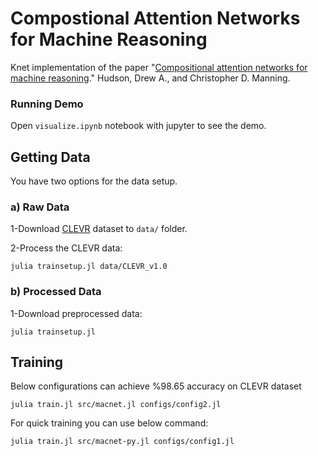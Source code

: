 # Compostional Attention Networks for Machine Reasoning

Knet implementation of the paper "[Compositional attention networks for machine reasoning](https://arxiv.org/abs/1803.03067)." Hudson, Drew A., and Christopher D. Manning.

### Running Demo
Open `visualize.ipynb` notebook with jupyter to see the demo.

## Getting Data

You have two options for the data setup.

### a) Raw Data
1-Download [CLEVR](https://cs.stanford.edu/people/jcjohns/clevr/) dataset to `data/` folder.

2-Process the CLEVR data:
```SHELL
julia trainsetup.jl data/CLEVR_v1.0
```

### b) Processed Data

1-Download preprocessed data:
```SHELL
julia trainsetup.jl
```

## Training

Below configurations can achieve %98.65 accuracy on CLEVR dataset
```SHELL
julia train.jl src/macnet.jl configs/config2.jl
```

For quick training you can use below command:
```SHELL
julia train.jl src/macnet-py.jl configs/config1.jl
```
